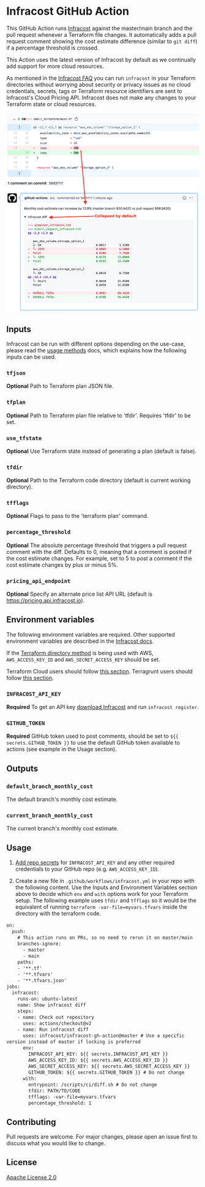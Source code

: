 # Infracost GitHub Action

This GitHub Action runs [Infracost](https://infracost.io) against the master/main branch and the pull request whenever a Terraform file changes. It automatically adds a pull request comment showing the cost estimate difference (similar to `git diff`) if a percentage threshold is crossed.

This Action uses the latest version of Infracost by default as we continually add support for more cloud resources.

As mentioned in the [Infracost FAQ](https://www.infracost.io/docs/faq) you can run `infracost` in your Terraform directories without worrying about security or privacy issues as no cloud credentials, secrets, tags or Terraform resource identifiers are sent to Infracost's Cloud Pricing API. Infracost does not make any changes to your Terraform state or cloud resources.

<img src="screenshot.png" width=557 alt="Example screenshot" />

## Inputs

Infracost can be run with different options depending on the use-case, please read the [usage methods](https://www.infracost.io/docs/#usage-methods) docs, which explains how the following inputs can be used.

### `tfjson`

**Optional** Path to Terraform plan JSON file.

### `tfplan`

**Optional** Path to Terraform plan file relative to 'tfdir'. Requires 'tfdir' to be set.

### `use_tfstate`

**Optional** Use Terraform state instead of generating a plan (default is false).

### `tfdir`

**Optional** Path to the Terraform code directory (default is current working directory).

### `tfflags`

**Optional** Flags to pass to the 'terraform plan' command.

### `percentage_threshold`

**Optional** The absolute percentage threshold that triggers a pull request comment with the diff. Defaults to 0, meaning that a comment is posted if the cost estimate changes. For example, set to 5 to post a comment if the cost estimate changes by plus or minus 5%.

### `pricing_api_endpoint`

**Optional** Specify an alternate price list API URL (default is https://pricing.api.infracost.io).

## Environment variables

The following environment variables are required. Other supported environment variables are described in the [Infracost docs](https://www.infracost.io/docs/#environment-variables).

If the [Terraform directory method](https://www.infracost.io/docs/#1-terraform-directory) is being used with AWS, `AWS_ACCESS_KEY_ID` and `AWS_SECRET_ACCESS_KEY` should be set.

Terraform Cloud users should follow [this section](https://www.infracost.io/docs/#terraform-cloud-users). Terragrunt users should follow [this section](https://www.infracost.io/docs/#terragrunt-users).

### `INFRACOST_API_KEY`

**Required** To get an API key [download Infracost](https://www.infracost.io/docs/#installation) and run `infracost register`.

### `GITHUB_TOKEN`

**Required** GitHub token used to post comments, should be set to `${{ secrets.GITHUB_TOKEN }}` to use the default GitHub token available to actions (see example in the Usage section).

## Outputs

### `default_branch_monthly_cost`

The default branch's monthly cost estimate.

### `current_branch_monthly_cost`

The current branch's monthly cost estimate.

## Usage

1. [Add repo secrets](https://docs.github.com/en/actions/configuring-and-managing-workflows/creating-and-storing-encrypted-secrets#creating-encrypted-secrets-for-a-repository) for `INFRACOST_API_KEY` and any other required credentials to your GitHub repo (e.g. `AWS_ACCESS_KEY_ID`).

2. Create a new file in `.github/workflows/infracost.yml` in your repo with the following content. Use the Inputs and Environment Variables section above to decide which `env` and `with` options work for your Terraform setup. The following example uses `tfdir` and `tfflags` so it would be the equivalent of running `terraform -var-file=myvars.tfvars` inside the directory with the terraform code.

  ```
  on:
    push:
      # This action runs on PRs, so no need to rerun it on master/main
      branches-ignore:
        - master
        - main
      paths:
      - '**.tf'
      - '**.tfvars'
      - '**.tfvars.json'    
  jobs:
    infracost:
      runs-on: ubuntu-latest
      name: Show infracost diff
      steps:
      - name: Check out repository
        uses: actions/checkout@v2
      - name: Run infracost diff
        uses: infracost/infracost-gh-action@master # Use a specific version instead of master if locking is preferred
        env:
          INFRACOST_API_KEY: ${{ secrets.INFRACOST_API_KEY }}
          AWS_ACCESS_KEY_ID: ${{ secrets.AWS_ACCESS_KEY_ID }}
          AWS_SECRET_ACCESS_KEY: ${{ secrets.AWS_SECRET_ACCESS_KEY }}
          GITHUB_TOKEN: ${{ secrets.GITHUB_TOKEN }} # Do not change
        with:
          entrypoint: /scripts/ci/diff.sh # Do not change
          tfdir: PATH/TO/CODE
          tfflags: -var-file=myvars.tfvars
          percentage_threshold: 1
  ```

## Contributing

Pull requests are welcome. For major changes, please open an issue first to discuss what you would like to change.

## License

[Apache License 2.0](https://choosealicense.com/licenses/apache-2.0/)
